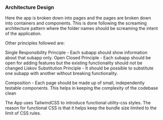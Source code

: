 ### Architecture Design

Here the app is broken down into pages and the pages are broken down into containers and components. This is done following the screaming architecture pattern where the folder names
should be screaming the intent of the application.

Other principles followed are:

Single Responsibility Principle - Each subapp should show information about that subapp only.
Open Closed Principle - Each subapp should be open for adding features but the existing functionality should not be changed
Liskov Substitution Principle - It should be possible to substitute one subapp with another without breaking functionality.

Composition - Each page should be made up of small, independently testable components. This helps in keeping the complexity of the codebase clean


The App uses TailwindCSS to introduce functional utility-css styles. The reason for functional CSS is that it helps keep the bundle size limited to the limit of CSS rules.